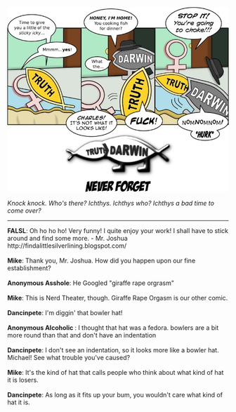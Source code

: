 <!--
.. title: A Day To Remember
.. slug: a-day-to-remember
.. date: 2011/09/11 00:00:00
.. tags: 
.. link: 
.. description: 
-->

<a href='a-day-to-remember.html' title='View comments'>
<img class='comic' src='../assets/comics/20110911.jpg' />
</a>

<em>Knock knock. Who's there? Ichthys. Ichthys who? Ichthys a bad time to come over?</em>

<!-- TEASER_END -->
<hr />

<div class='comments'>
<b>FALSL</b>: Oh ho ho ho! Very funny! I quite enjoy your work! I shall have to stick around and find some more. - Mr. Joshua http://findalittlesilverlining.blogspot.com/<br /><br />
<b>Mike</b>: Thank you, Mr. Joshua. How did you happen upon our fine establishment?<br /><br />
<b>Anonymous Asshole</b>: He Googled "giraffe rape orgrasm"<br /><br />
<b>Mike</b>: This is Nerd Theater, though. Giraffe Rape Orgasm is our other comic.<br /><br />
<b>Dancinpete</b>: I'm diggin' that bowler hat! <br /><br />
<b>Anonymous Alcoholic </b>: I thought that hat was a fedora. bowlers are a bit more round than that and don't have an indentation<br /><br />
<b>Dancinpete</b>: I don't see an indentation, so it looks more like a bowler hat. Michael! See what trouble you've caused?<br /><br />
<b>Mike</b>: It's the kind of hat that calls people who think about what kind of hat it is losers.<br /><br />
<b>Dancinpete</b>: As long as it fits up your bum, you wouldn't care what kind of hat it is.<br /><br />
</div>

